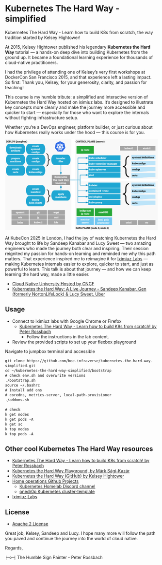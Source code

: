 # Kubernetes The Hard Way - simplified

Kubernetes The Hard Way - Learn how to build K8s from scratch, the way tradition started by Kelsey Hightower!

At 2015, Kelsey Hightower published his legendary __Kubernetes the Hard Way__ tutorial — a hands-on deep dive into building Kubernetes from the ground up. It became a foundational learning experience for thousands of cloud-native practitioners.

I had the privilege of attending one of Kelsey’s very first workshops at DockerCon San Francisco 2015, and that experience left a lasting impact.
So first: Thank you, Kelsey, for your generosity, clarity, and passion for teaching!

This course is my humble tribute: a simplified and interactive version of Kubernetes the Hard Way hosted on iximiuz labs.
It’s designed to illustrate key concepts more clearly and make the journey more accessible and quicker to start — especially for those who want to explore the internals without fighting infrastructure setup.

Whether you’re a DevOps engineer, platform builder, or just curious about how Kubernetes really works under the hood — this course is for you.

![](./images/kthw-deploy.png)

At KubeCon 2025 in London, I had the joy of watching Kubernetes the Hard Way brought to life by Sandeep Kanabar and Lucy Sweet
— two amazing engineers who made the journey both clear and inspiring. 
Their session reignited my passion for hands-on learning and reminded me why this path matters.
That experience inspired me to reimagine it for [Iximiuz Labs](https://labs.iximiuz.com) — making Kubernetes internals easier to explore,
quicker to start, and just as powerful to learn. This talk is about that journey — and 
how we can keep learning the hard way, made a little easier.

- [Cloud Native University Hosted by CNCF](https://colocatedeventseu2025.sched.com/overview/type/Cloud+Native+University)
- [Kubernetes the Hard Way: A Live Journey - Sandeep Kanabar, Gen (formerly NortonLifeLock) & Lucy Sweet, Uber](https://colocatedeventseu2025.sched.com/event/1u5ga/kubernetes-the-hard-way-a-live-journey-sandeep-kanabar-gen-formerly-nortonlifelock-lucy-sweet-uber)

## Usage

- Connect to iximiuz labs with Google Chrome or Firefox
  - [Kubernetes The Hard Way - Learn how to build K8s from scratch! by Peter Rossbach](https://labs.iximiuz.com/courses/kubernetes-the-hard-way-simplified-09885dc6)
    - Follow the instructions in the lab content.
- Review the provided scripts to set up your flexbox playground 

Navigate to jumpbox terminal and accessible

```shell
git clone https://github.com/bee-infraverse/kubernetes-the-hard-way-simplified.git
cd ~/kubernetes-the-hard-way-simplified/bootstrap
# check env.sh and overwrite versions
./bootstrap.sh
source ~/.bashrc
# Install add ons
# coredns, metrics-server, local-path-provisioner
./addons.sh

# check
k get nodes
k get pods -A
k get sc
k top nodes
k top pods -A
```

## Other cool Kubernetes The Hard Way resources

- [Kubernetes The Hard Way - Learn how to build K8s from scratch! by Peter Rossbach](https://labs.iximiuz.com/courses/kubernetes-the-hard-way-simplified-09885dc6)
- [Kubernetes the Hard Way Playground, by Márk Sági-Kazár](https://labs.iximiuz.com/playgrounds/kubernetes-the-hard-way-7df4f945/)
- [Kubernetes the Hard Way (GitHub) by Kelsey Hightower ](https://github.com/kelseyhightower/kubernetes-the-hard-way)
- [Home operations Github Projects](https://github.com/home-operations)
  - [Kubernetes Homelab Discord channel](https://discord.com/invite/homelab)
  - [onedr0p Kubernetes cluster-template](https://github.com/onedr0p/cluster-template)
- [Iximiuz Labs](https://labs.iximiuz.com)

## License

- [Apache 2 License](./LICENSE)

Great job, Kelsey, Sandeep and Lucy. I hope many more will follow the path you paved and continue the journey into the world of cloud native.

Regards,

`├─☺︎─┤` The Humble Sign Painter - Peter Rossbach